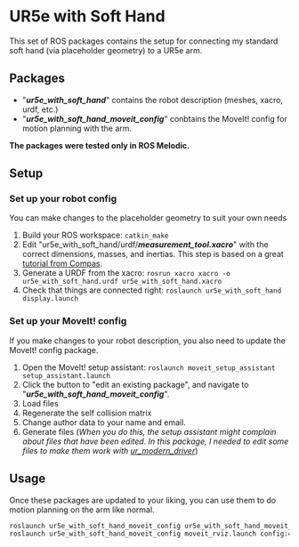 # UR5e with Soft Hand

This set of ROS packages contains the setup for connecting my standard soft hand (via placeholder geometry) to a UR5e arm.

## Packages
- "_**ur5e_with_soft_hand**_" contains the robot description (meshes, xacro, urdf, etc.)
- "_**ur5e_with_soft_hand_moveit_config**_" conbtains the MoveIt! config for motion planning with the arm.

**The packages were tested only in ROS Melodic.**

## Setup

### Set up your robot config
You can make changes to the placeholder geometry to suit your own needs

1. Build your ROS workspace: `catkin_make`
2. Edit "ur5e_with_soft_hand/urdf/_**measurement_tool.xacro**_" with the correct dimensions, masses, and inertias. This step is based on a great [tutorial from Compas](https://gramaziokohler.github.io/compas_fab/latest/examples/03_backends_ros/07_ros_create_urdf_ur5_with_measurement_tool.html).
3. Generate a URDF from the xacro: `rosrun xacro xacro -o ur5e_with_soft_hand.urdf ur5e_with_soft_hand.xacro`
4. Check that things are connected right: `roslaunch ur5e_with_soft_hand display.launch`

### Set up your MoveIt! config
If you make changes to your robot description, you also need to update the MoveIt! config package.

1. Open the MoveIt! setup assistant: `roslaunch moveit_setup_assistant setup_assistant.launch`
2. Click the button to "edit an existing package", and navigate to "_**ur5e_with_soft_hand_moveit_config**_".
3. Load files
4. Regenerate the self collision matrix
5. Change author data to your name and email.
6. Generate files (_When you do this, the setup assistant might complain about files that have been edited. In this package, I needed to edit some files to make them work with [ur_modern_driver](https://github.com/plusone-robotics/ur_modern_driver)_)

## Usage
Once these packages are updated to your liking, you can use them to do motion planning on the arm like normal.

```bash
roslaunch ur5e_with_soft_hand_moveit_config ur5e_with_soft_hand_moveit_planning_execution.launch limited:=false &
roslaunch ur5e_with_soft_hand_moveit_config moveit_rviz.launch config:=true
```